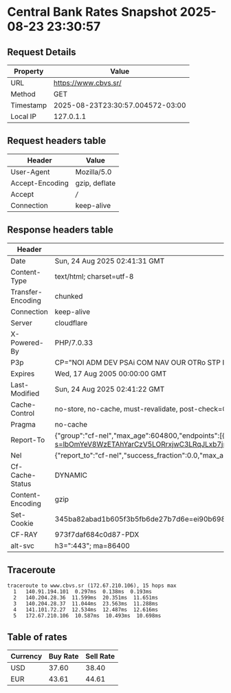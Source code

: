 # Central Bank Rates Snapshot 2025-08-23 23:30:57
## Request Details

| Property | Value |
|----------|-------|
| URL | https://www.cbvs.sr/ |
| Method | GET |
| Timestamp | 2025-08-23T23:30:57.004572-03:00 |
| Local IP | 127.0.1.1 |
    
## Request headers table

| Header | Value |
|--------|-------|
| User-Agent | Mozilla/5.0 |
| Accept-Encoding | gzip, deflate |
| Accept | */* |
| Connection | keep-alive |

    
## Response headers table
| Header | Value |
|--------|-------|
| Date | Sun, 24 Aug 2025 02:41:31 GMT |
| Content-Type | text/html; charset=utf-8 |
| Transfer-Encoding | chunked |
| Connection | keep-alive |
| Server | cloudflare |
| X-Powered-By | PHP/7.0.33 |
| P3p | CP="NOI ADM DEV PSAi COM NAV OUR OTRo STP IND DEM" |
| Expires | Wed, 17 Aug 2005 00:00:00 GMT |
| Last-Modified | Sun, 24 Aug 2025 02:41:22 GMT |
| Cache-Control | no-store, no-cache, must-revalidate, post-check=0, pre-check=0 |
| Pragma | no-cache |
| Report-To | {"group":"cf-nel","max_age":604800,"endpoints":[{"url":"https://a.nel.cloudflare.com/report/v4?s=lbOmYeV8WzETAhYarCzV5LORrxjwC3LRqJLxb7jnXsE15vpCkmYWDfy96fcz3UyMGUlwoIoyundGhcH6U7BgGdBY%2Fcqmdcy8MA%3D%3D"}]} |
| Nel | {"report_to":"cf-nel","success_fraction":0.0,"max_age":604800} |
| Cf-Cache-Status | DYNAMIC |
| Content-Encoding | gzip |
| Set-Cookie | 345ba82abad1b605f3b5fb6de27b7d6e=ei90b6986fh81qmitgm6et68v1; HttpOnly; Path=/ |
| CF-RAY | 973f7daf684c0d87-PDX |
| alt-svc | h3=":443"; ma=86400 |

## Traceroute 

```
traceroute to www.cbvs.sr (172.67.210.106), 15 hops max
  1   140.91.194.101  0.297ms  0.138ms  0.193ms 
  2   140.204.28.36  11.599ms  20.351ms  11.651ms 
  3   140.204.28.37  11.044ms  23.563ms  11.288ms 
  4   141.101.72.27  12.534ms  12.487ms  12.616ms 
  5   172.67.210.106  10.587ms  10.493ms  10.698ms 

```

## Table of rates

| Currency | Buy Rate | Sell Rate |
|----------|----------|-----------|
| USD | 37.60 | 38.40 |
| EUR | 43.61 | 44.61 |
